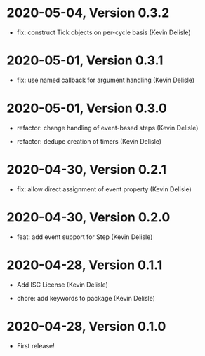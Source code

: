2020-05-04, Version 0.3.2
=========================

 * fix: construct Tick objects on per-cycle basis (Kevin Delisle)


2020-05-01, Version 0.3.1
=========================

 * fix: use named callback for argument handling (Kevin Delisle)


2020-05-01, Version 0.3.0
=========================

 * refactor: change handling of event-based steps (Kevin Delisle)

 * refactor: dedupe creation of timers (Kevin Delisle)


2020-04-30, Version 0.2.1
=========================

 * fix: allow direct assignment of event property (Kevin Delisle)


2020-04-30, Version 0.2.0
=========================

 * feat: add event support for Step (Kevin Delisle)


2020-04-28, Version 0.1.1
=========================

 * Add ISC License (Kevin Delisle)

 * chore: add keywords to package (Kevin Delisle)


2020-04-28, Version 0.1.0
=========================

 * First release!
